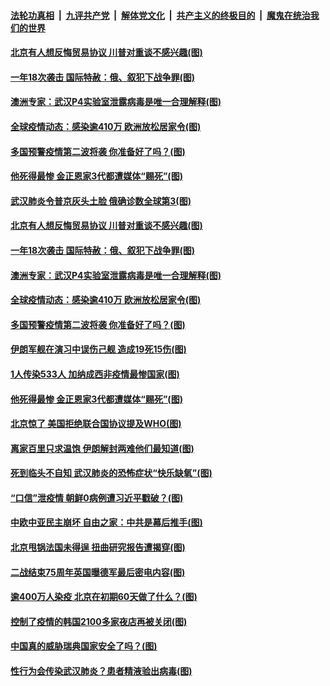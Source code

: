

####  [法轮功真相](../../../../basic/blob/master/README.md?t=05121931) &nbsp;|&nbsp; [九评共产党](../../../../9ping.md/blob/master/README.md?t=05121931) &nbsp;|&nbsp; [解体党文化](../../../../jtdwh.md/blob/master/README.md?t=05121931)  &nbsp;|&nbsp; [共产主义的终极目的](../../../../gczydzjmd.md/blob/master/README.md?t=05121931) &nbsp;|&nbsp; [魔鬼在统治我们的世界](../../../../mgztzwmdsj.md/blob/master/README.md?t=05121931) 

#### [北京有人想反悔贸易协议 川普对重谈不感兴趣(图)](../pages/p9/932976.md?t=05121931) 

#### [一年18次袭击 国际特赦：俄、叙犯下战争罪(图)](../pages/p9/932904.md?t=05121931) 

#### [澳洲专家：武汉P4实验室泄露病毒是唯一合理解释(图)](../pages/p9/932948.md?t=05121931) 

#### [全球疫情动态：感染逾410万 欧洲放松居家令(图)](../pages/p9/932942.md?t=05121931) 

#### [多国预警疫情第二波将袭 你准备好了吗？(图)](../pages/p9/932928.md?t=05121931) 

#### [他死得最惨 金正恩家3代都遭媒体“赐死”(图)](../pages/p9/932782.md?t=05121931) 

#### [武汉肺炎令普京灰头土脸 俄确诊数全球第3(图)](../pages/p9/932910.md?t=05121931) 

#### [北京有人想反悔贸易协议 川普对重谈不感兴趣(图)](../pages/p9/932976.md?t=05121931) 

#### [一年18次袭击 国际特赦：俄、叙犯下战争罪(图)](../pages/p9/932904.md?t=05121931) 

#### [澳洲专家：武汉P4实验室泄露病毒是唯一合理解释(图)](../pages/p9/932948.md?t=05121931) 

#### [全球疫情动态：感染逾410万 欧洲放松居家令(图)](../pages/p9/932942.md?t=05121931) 

#### [多国预警疫情第二波将袭 你准备好了吗？(图)](../pages/p9/932928.md?t=05121931) 

#### [伊朗军舰在演习中误伤己舰 造成19死15伤(图)](../pages/p9/932914.md?t=05121931) 

#### [1人传染533人 加纳成西非疫情最惨国家(图)](../pages/p9/932889.md?t=05121931) 

#### [他死得最惨 金正恩家3代都遭媒体“赐死”(图)](../pages/p9/932782.md?t=05121931) 

#### [北京惊了 美国拒绝联合国协议提及WHO(图)](../pages/p9/932856.md?t=05121931) 

#### [离家百里只求温饱 伊朗解封两难他们最知道(图)](../pages/p9/932850.md?t=05121931) 

#### [死到临头不自知 武汉肺炎的恐怖症状“快乐缺氧”(图)](../pages/p9/932787.md?t=05121931) 

#### [“口信”泄疫情 朝鲜0病例遭习近平戳破？(图)](../pages/p9/932748.md?t=05121931) 

#### [中欧中亚民主崩坏 自由之家：中共是幕后推手(图)](../pages/p9/932750.md?t=05121931) 

#### [北京甩锅法国未得逞 扭曲研究报告遭揭穿(图)](../pages/p9/932679.md?t=05121931) 

#### [二战结束75周年英国曝德军最后密电内容(图)](../pages/p9/932738.md?t=05121931) 

#### [逾400万人染疫 北京在初期60天做了什么？(图)](../pages/p9/932677.md?t=05121931) 

#### [控制了疫情的韩国2100多家夜店再被关闭(图)](../pages/p9/932720.md?t=05121931) 

#### [中国真的威胁瑞典国家安全了吗？(图)](../pages/p9/932719.md?t=05121931) 

#### [性行为会传染武汉肺炎？患者精液验出病毒(图)](../pages/p9/932666.md?t=05121931) 

